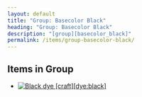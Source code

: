 ```yaml
---
layout: default
title: "Group: Basecolor Black"
heading: "Group: Basecolor Black"
description: "[group][basecolor_black]"
permalink: /items/group-basecolor-black/
---
```



## Items in Group

<ul class="list-items clearfix">
    <li><a href="{{site.baseurl}}/items/dye-black/"><img src="{{site.baseurl}}/assets/img/items/textures/dye_black.png" data-toggle="tooltip" title="Black dye [craft][dye:black]"></a></li>
</ul>
